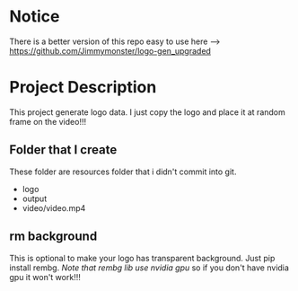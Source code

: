 # Notice
There is a better version of this repo easy to use here --> https://github.com/Jimmymonster/logo-gen_upgraded
 
# Project Description
This project generate logo data. I just copy the logo and place it at random frame on the video!!!

## Folder that I create
These folder are resources folder that i didn't commit into git.
- logo
- output
- video/video.mp4

## rm background
This is optional to make your logo has transparent background. Just pip install rembg. *Note that rembg lib use nvidia gpu* so if you don't have nvidia gpu it won't work!!!
